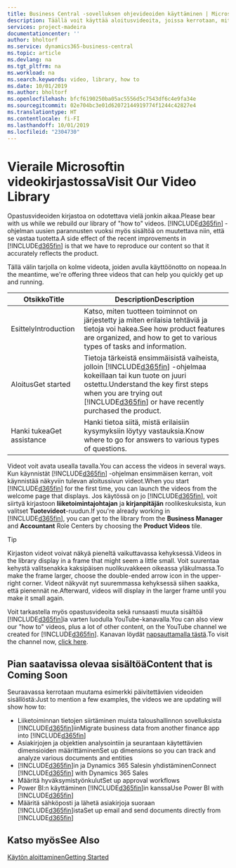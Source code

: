 ```yaml
---
title: Business Central -sovelluksen ohjevideoiden käyttäminen | Microsoft Docs
description: Täällä voit käyttää aloitusvideoita, joissa kerrotaan, miten yleisiä tehtäviä suoritetaan.
services: project-madeira
documentationcenter: ''
author: bholtorf
ms.service: dynamics365-business-central
ms.topic: article
ms.devlang: na
ms.tgt_pltfrm: na
ms.workload: na
ms.search.keywords: video, library, how to
ms.date: 10/01/2019
ms.author: bholtorf
ms.openlocfilehash: bfcf6190250ba05ac5556d5c7543df6c4e9fa34e
ms.sourcegitcommit: 02e704bc3e01d62072144919774f1244c42827e4
ms.translationtype: HT
ms.contentlocale: fi-FI
ms.lasthandoff: 10/01/2019
ms.locfileid: "2304730"
---
```

# <a name="visit-our-video-library"></a><span data-ttu-id="3f263-103">Vieraile Microsoftin videokirjastossa</span><span class="sxs-lookup"><span data-stu-id="3f263-103">Visit Our Video Library</span></span>
<span data-ttu-id="3f263-104">Opastusvideoiden kirjastoa on odotettava vielä jonkin aikaa.</span><span class="sxs-lookup"><span data-stu-id="3f263-104">Please bear with us while we rebuild our library of "how to" videos.</span></span> <span data-ttu-id="3f263-105">[!INCLUDE[d365fin](includes/d365fin_md.md)] -ohjelman uusien parannusten vuoksi myös sisältöä on muutettava niin, että se vastaa tuotetta.</span><span class="sxs-lookup"><span data-stu-id="3f263-105">A side effect of the recent improvements in [!INCLUDE[d365fin](includes/d365fin_md.md)] is that we have to reproduce our content so that it accurately reflects the product.</span></span>

<span data-ttu-id="3f263-106">Tällä välin tarjolla on kolme videota, joiden avulla käyttöönotto on nopeaa.</span><span class="sxs-lookup"><span data-stu-id="3f263-106">In the meantime, we're offering three videos that can help you quickly get up and running.</span></span>

|<span data-ttu-id="3f263-107">Otsikko</span><span class="sxs-lookup"><span data-stu-id="3f263-107">Title</span></span>|<span data-ttu-id="3f263-108">Description</span><span class="sxs-lookup"><span data-stu-id="3f263-108">Description</span></span>|
|----|----|
|<span data-ttu-id="3f263-109">Esittely</span><span class="sxs-lookup"><span data-stu-id="3f263-109">Introduction</span></span>|<span data-ttu-id="3f263-110">Katso, miten tuotteen toiminnot on järjestetty ja miten erilaisia tehtäviä ja tietoja voi hakea.</span><span class="sxs-lookup"><span data-stu-id="3f263-110">See how product features are organized, and how to get to various types of tasks and information.</span></span>|
|<span data-ttu-id="3f263-111">Aloitus</span><span class="sxs-lookup"><span data-stu-id="3f263-111">Get started</span></span>|<span data-ttu-id="3f263-112">Tietoja tärkeistä ensimmäisistä vaiheista, jolloin [!INCLUDE[d365fin](includes/d365fin_md.md)] -ohjelmaa kokeillaan tai kun tuote on juuri ostettu.</span><span class="sxs-lookup"><span data-stu-id="3f263-112">Understand the key first steps when you are trying out [!INCLUDE[d365fin](includes/d365fin_md.md)] or have recently purchased the product.</span></span> |
|<span data-ttu-id="3f263-113">Hanki tukea</span><span class="sxs-lookup"><span data-stu-id="3f263-113">Get assistance</span></span>|<span data-ttu-id="3f263-114">Hanki tietoa siitä, mistä erilaisiin kysymyksiin löytyy vastauksia.</span><span class="sxs-lookup"><span data-stu-id="3f263-114">Know where to go for answers to various types of questions.</span></span>|

<span data-ttu-id="3f263-115">Videot voit avata usealla tavalla.</span><span class="sxs-lookup"><span data-stu-id="3f263-115">You can access the videos in several ways.</span></span> <span data-ttu-id="3f263-116">Kun käynnistät [!INCLUDE[d365fin](includes/d365fin_md.md)] -ohjelman ensimmäisen kerran, voit käynnistää näkyviin tulevan aloitussivun videot.</span><span class="sxs-lookup"><span data-stu-id="3f263-116">When you start [!INCLUDE[d365fin](includes/d365fin_md.md)] for the first time, you can launch the videos from the welcome page that displays.</span></span> <span data-ttu-id="3f263-117">Jos käytössä on jo [!INCLUDE[d365fin](includes/d365fin_md.md)], voit siirtyä kirjastoon **liiketoimintajohtajan** ja **kirjanpitäjän** roolikeskuksista, kun valitset **Tuotevideot**-ruudun.</span><span class="sxs-lookup"><span data-stu-id="3f263-117">If you're already working in [!INCLUDE[d365fin](includes/d365fin_md.md)], you can get to the library from the **Business Manager** and **Accountant** Role Centers by choosing the **Product Videos** tile.</span></span>

> [!Tip]  
> <span data-ttu-id="3f263-118">Kirjaston videot voivat näkyä pieneltä vaikuttavassa kehyksessä.</span><span class="sxs-lookup"><span data-stu-id="3f263-118">Videos in the library display in a frame that might seem a little small.</span></span> <span data-ttu-id="3f263-119">Voit suurentaa kehystä valitsenakka kaksipäisen nuolikuvakkeen oikeassa yläkulmassa.</span><span class="sxs-lookup"><span data-stu-id="3f263-119">To make the frame larger, choose the double-ended arrow icon in the upper-right corner.</span></span> <span data-ttu-id="3f263-120">Videot näkyvät nyt suuremmassa kehyksessä siihen saakka, että pienennät ne.</span><span class="sxs-lookup"><span data-stu-id="3f263-120">Afterward, videos will display in the larger frame until you make it small again.</span></span>

<span data-ttu-id="3f263-121">Voit tarkastella myös opastusvideoita sekä runsaasti muuta sisältöä [!INCLUDE[d365fin](includes/d365fin_md.md)]ia varten luodulla YouTube-kanavalla.</span><span class="sxs-lookup"><span data-stu-id="3f263-121">You can also view our "how to" videos, plus a lot of other content, on the YouTube channel we created for [!INCLUDE[d365fin](includes/d365fin_md.md)].</span></span> <span data-ttu-id="3f263-122">Kanavan löydät [napsauttamalla tästä](https://go.microsoft.com/fwlink/?linkid=851533).</span><span class="sxs-lookup"><span data-stu-id="3f263-122">To visit the channel now, [click here](https://go.microsoft.com/fwlink/?linkid=851533).</span></span>

## <a name="content-that-is-coming-soon"></a><span data-ttu-id="3f263-123">Pian saatavissa olevaa sisältöä</span><span class="sxs-lookup"><span data-stu-id="3f263-123">Content that is Coming Soon</span></span>
<span data-ttu-id="3f263-124">Seuraavassa kerrotaan muutama esimerkki päivitettävien videoiden sisällöstä:</span><span class="sxs-lookup"><span data-stu-id="3f263-124">Just to mention a few examples, the videos we are updating will show how to:</span></span>  

* <span data-ttu-id="3f263-125">Liiketoiminnan tietojen siirtäminen muista taloushallinnon sovelluksista [!INCLUDE[d365fin](includes/d365fin_md.md)]iin</span><span class="sxs-lookup"><span data-stu-id="3f263-125">Migrate business data from another finance app into [!INCLUDE[d365fin](includes/d365fin_md.md)]</span></span>  
* <span data-ttu-id="3f263-126">Asiakirjojen ja objektien analysointiin ja seurantaan käytettävien dimensioiden määrittäminen</span><span class="sxs-lookup"><span data-stu-id="3f263-126">Set up dimensions so you can track and analyze various documents and entities</span></span>
* <span data-ttu-id="3f263-127">[!INCLUDE[d365fin](includes/d365fin_md.md)]in ja Dynamics 365 Salesin yhdistäminen</span><span class="sxs-lookup"><span data-stu-id="3f263-127">Connect [!INCLUDE[d365fin](includes/d365fin_md.md)] with Dynamics 365 Sales</span></span>
* <span data-ttu-id="3f263-128">Määritä hyväksymistyönkulut</span><span class="sxs-lookup"><span data-stu-id="3f263-128">Set up approval workflows</span></span>  
* <span data-ttu-id="3f263-129">Power BI:n käyttäminen [!INCLUDE[d365fin](includes/d365fin_md.md)]in kanssa</span><span class="sxs-lookup"><span data-stu-id="3f263-129">Use Power BI with [!INCLUDE[d365fin](includes/d365fin_md.md)]</span></span>  
* <span data-ttu-id="3f263-130">Määritä sähköposti ja lähetä asiakirjoja suoraan [!INCLUDE[d365fin](includes/d365fin_md.md)]ista</span><span class="sxs-lookup"><span data-stu-id="3f263-130">Set up email and send documents directly from [!INCLUDE[d365fin](includes/d365fin_md.md)]</span></span>  

## <a name="see-also"></a><span data-ttu-id="3f263-131">Katso myös</span><span class="sxs-lookup"><span data-stu-id="3f263-131">See Also</span></span>
[<span data-ttu-id="3f263-132">Käytön aloittaminen</span><span class="sxs-lookup"><span data-stu-id="3f263-132">Getting Started</span></span>](product-get-started.md)
